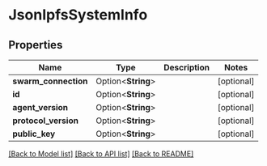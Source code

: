 # JsonIpfsSystemInfo

## Properties

Name | Type | Description | Notes
------------ | ------------- | ------------- | -------------
**swarm_connection** | Option<**String**> |  | [optional]
**id** | Option<**String**> |  | [optional]
**agent_version** | Option<**String**> |  | [optional]
**protocol_version** | Option<**String**> |  | [optional]
**public_key** | Option<**String**> |  | [optional]

[[Back to Model list]](../README.md#documentation-for-models) [[Back to API list]](../README.md#documentation-for-api-endpoints) [[Back to README]](../README.md)


